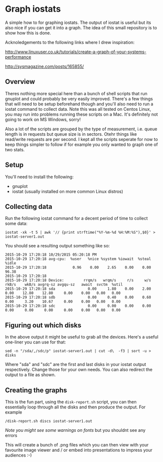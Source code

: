 # Graph iostats

A simple how to for graphing iostats. The output of iostat is useful but its also nice if you can get it into a graph. The idea of this small repository is to show how this is done.

Acknoledgements to the following links where I drew inspiration:

http://www.linuxuser.co.uk/tutorials/create-a-graph-of-your-systems-performance

http://sysmagazine.com/posts/165855/


## Overview

Theres nothing more special here than a bunch of shell scripts that run gnuplot and could probably be very easily improved. There's a few things that will need to be setup beforehand though and you'll also need to run a iostat command to collect data. Note this was all tested on Centos Linux, you may run into problems running these scripts on a Mac. It's definitely not going to work on MS Windows, sorry!

Also a lot of the scripts are grouped by the type of measurement, i.e. queue length is in requests but queue size is in sectors. Otehr things like read/write requests are per second. I kept all the scripts seperate for now to keep things simpler to follow if for example you only wanted to graph one of two stats.

## Setup

You'll need to install the following:

- gnuplot
- iostat (usually installed on more common Linux distros)

## Collecting data

Run the following iostat command for a decent period of time to collect some data:

```
iostat -xk -t 5 | awk '// {print strftime("%Y-%m-%d %H:%M:%S"),$0}' > iostat-server1.out
```

You should see a resulting output something like so:

```
2015-10-29 17:20:18 10/29/2015 05:20:18 PM
2015-10-29 17:20:18 avg-cpu:  %user   %nice %system %iowait  %steal   %idle
2015-10-29 17:20:18            0.96    0.00    2.65    0.00    0.00   96.38
2015-10-29 17:20:18
2015-10-29 17:20:18 Device:         rrqm/s   wrqm/s     r/s     w/s    rkB/s    wkB/s avgrq-sz avgqu-sz   await  svctm  %util
2015-10-29 17:20:18 sda               0.00     1.80    0.00    2.00     0.00    12.80    12.80     0.00    0.00   0.00   0.00
2015-10-29 17:20:18 sdb               0.00     0.40    0.00    0.60     0.00     3.20    10.67     0.00    0.00   0.00   0.00
2015-10-29 17:20:18 sdc               0.00     0.00    0.00    0.00     0.00     0.00     0.00     0.00    0.00   0.00   0.00
```

## Figuring out which disks

In the above output it might be useful to grab all the devices. Here's a useful one-liner you can use for that:

```
sed -n "/sda/,/sdc/p" iostat-server1.out | cut -d\  -f3 | sort -u > disks
```

Where "sda" and "sdc" are the first and last disks in your iostat output respectively. Change those for your own needs. You can also redirect the output to a file as shown.

## Creating the graphs

This is the fun part, using the `disk-report.sh` script, you can then essentially loop through all the disks and then produce the output. For example

```
/disk-report.sh discs iostat-server1.out
```

*Note you might see some warnings on fonts* but you shouldnt see any errors

This will create a bunch of .png files which you can then view with your favourite image viewer and / or embed into presentations to impress your audiences :-)



